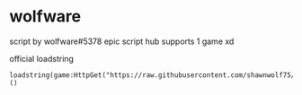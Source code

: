 # wolfware
script by wolfware#5378
epic script hub supports 1 game xd
 
official loadstring
```
loadstring(game:HttpGet("https://raw.githubusercontent.com/shawnwolf75/wolfware/main/loader"))()
```
